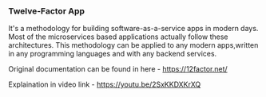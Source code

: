 ### Twelve-Factor App

It's a methodology for building software-as-a-service apps in modern days. Most of the microservices based applications actually follow 
these architectures. This methodology can be applied to any modern apps,written in any programming languages and with any backend services.

Original documentation can be found in here - https://12factor.net/

Explaination in video link - https://youtu.be/2SxKKDXKrXQ
